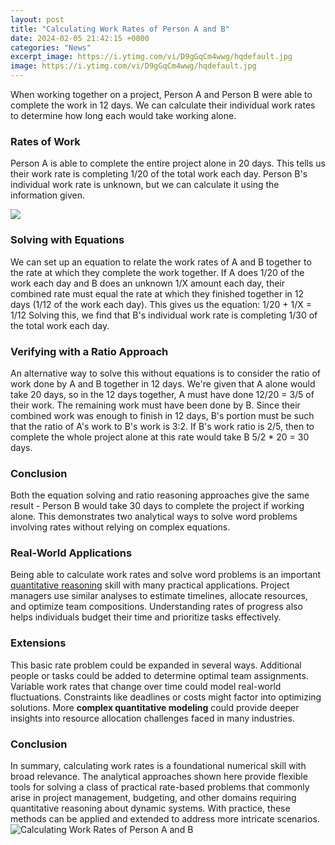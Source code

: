 ```yaml
---
layout: post
title: "Calculating Work Rates of Person A and B"
date: 2024-02-05 21:42:15 +0000
categories: "News"
excerpt_image: https://i.ytimg.com/vi/D9gGqCm4wwg/hqdefault.jpg
image: https://i.ytimg.com/vi/D9gGqCm4wwg/hqdefault.jpg
---
```


When working together on a project, Person A and Person B were able to complete the work in 12 days. We can calculate their individual work rates to determine how long each would take working alone. 
### Rates of Work 
Person A is able to complete the entire project alone in 20 days. This tells us their work rate is completing 1/20 of the total work each day. Person B's individual work rate is unknown, but we can calculate it using the information given. 

![](https://adoptostaging.blob.core.windows.net/article/pNA_E5W0akybtJL6VhyWug.png)
### Solving with Equations
We can set up an equation to relate the work rates of A and B together to the rate at which they complete the work together. If A does 1/20 of the work each day and B does an unknown 1/X amount each day, their combined rate must equal the rate at which they finished together in 12 days (1/12 of the work each day).
This gives us the equation: 1/20 + 1/X = 1/12
Solving this, we find that B's individual work rate is completing 1/30 of the total work each day.
### Verifying with a Ratio Approach  
An alternative way to solve this without equations is to consider the ratio of work done by A and B together in 12 days. We're given that A alone would take 20 days, so in the 12 days together, A must have done 12/20 = 3/5 of their work. 
The remaining work must have been done by B. Since their combined work was enough to finish in 12 days, B's portion must be such that the ratio of A's work to B's work is 3:2. 
If B's work ratio is 2/5, then to complete the whole project alone at this rate would take B 5/2 * 20 = 30 days.
### Conclusion
Both the equation solving and ratio reasoning approaches give the same result - Person B would take 30 days to complete the project if working alone. This demonstrates two analytical ways to solve word problems involving rates without relying on complex equations.
### Real-World Applications
Being able to calculate work rates and solve word problems is an important [quantitative reasoning](https://fistore.mysenprints.com/collection/aburto) skill with many practical applications. Project managers use similar analyses to estimate timelines, allocate resources, and optimize team compositions. Understanding rates of progress also helps individuals budget their time and prioritize tasks effectively.
### Extensions 
This basic rate problem could be expanded in several ways. Additional people or tasks could be added to determine optimal team assignments. Variable work rates that change over time could model real-world fluctuations. Constraints like deadlines or costs might factor into optimizing solutions. More **complex quantitative modeling** could provide deeper insights into resource allocation challenges faced in many industries.
### Conclusion
In summary, calculating work rates is a foundational numerical skill with broad relevance. The analytical approaches shown here provide flexible tools for solving a class of practical rate-based problems that commonly arise in project management, budgeting, and other domains requiring quantitative reasoning about dynamic systems. With practice, these methods can be applied and extended to address more intricate scenarios.
![Calculating Work Rates of Person A and B](https://i.ytimg.com/vi/D9gGqCm4wwg/hqdefault.jpg)